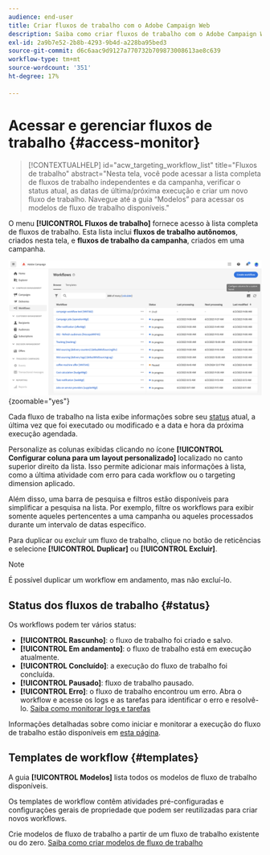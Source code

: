 ```yaml
---
audience: end-user
title: Criar fluxos de trabalho com o Adobe Campaign Web
description: Saiba como criar fluxos de trabalho com o Adobe Campaign Web
exl-id: 2a9b7e52-2b8b-4293-9b4d-a228ba95bed3
source-git-commit: d6c6aac9d9127a770732b709873008613ae8c639
workflow-type: tm+mt
source-wordcount: '351'
ht-degree: 17%

---
```


# Acessar e gerenciar fluxos de trabalho {#access-monitor}

>[!CONTEXTUALHELP]
>id="acw_targeting_workflow_list"
>title="Fluxos de trabalho"
>abstract="Nesta tela, você pode acessar a lista completa de fluxos de trabalho independentes e da campanha, verificar o status atual, as datas de última/próxima execução e criar um novo fluxo de trabalho. Navegue até a guia “Modelos” para acessar os modelos de fluxo de trabalho disponíveis."

O menu **[!UICONTROL Fluxos de trabalho]** fornece acesso à lista completa de fluxos de trabalho. Esta lista inclui **fluxos de trabalho autônomos**, criados nesta tela, e **fluxos de trabalho da campanha**, criados em uma campanha.

![Tela da lista de fluxos de trabalho mostrando fluxos de trabalho independentes e de campanha](assets/workflow-list.png){zoomable="yes"}

Cada fluxo de trabalho na lista exibe informações sobre seu [status](#status) atual, a última vez que foi executado ou modificado e a data e hora da próxima execução agendada.

Personalize as colunas exibidas clicando no ícone **[!UICONTROL Configurar coluna para um layout personalizado]** localizado no canto superior direito da lista. Isso permite adicionar mais informações à lista, como a última atividade com erro para cada workflow ou o targeting dimension aplicado.

Além disso, uma barra de pesquisa e filtros estão disponíveis para simplificar a pesquisa na lista. Por exemplo, filtre os workflows para exibir somente aqueles pertencentes a uma campanha ou aqueles processados durante um intervalo de datas específico.

Para duplicar ou excluir um fluxo de trabalho, clique no botão de reticências e selecione **[!UICONTROL Duplicar]** ou **[!UICONTROL Excluir]**.

>[!NOTE]
>
>É possível duplicar um workflow em andamento, mas não excluí-lo.

## Status dos fluxos de trabalho {#status}

Os workflows podem ter vários status:

* **[!UICONTROL Rascunho]**: o fluxo de trabalho foi criado e salvo.
* **[!UICONTROL Em andamento]**: o fluxo de trabalho está em execução atualmente.
* **[!UICONTROL Concluído]**: a execução do fluxo de trabalho foi concluída.
* **[!UICONTROL Pausado]**: fluxo de trabalho pausado.
* **[!UICONTROL Erro]**: o fluxo de trabalho encontrou um erro. Abra o workflow e acesse os logs e as tarefas para identificar o erro e resolvê-lo. [Saiba como monitorar logs e tarefas](start-monitor-workflows.md#logs-tasks)

Informações detalhadas sobre como iniciar e monitorar a execução do fluxo de trabalho estão disponíveis em [esta página](start-monitor-workflows.md).

## Templates de workflow {#templates}

A guia **[!UICONTROL Modelos]** lista todos os modelos de fluxo de trabalho disponíveis.

Os templates de workflow contêm atividades pré-configuradas e configurações gerais de propriedade que podem ser reutilizadas para criar novos workflows.

Crie modelos de fluxo de trabalho a partir de um fluxo de trabalho existente ou do zero. [Saiba como criar modelos de fluxo de trabalho](create-workflow.md#workflow-templates)